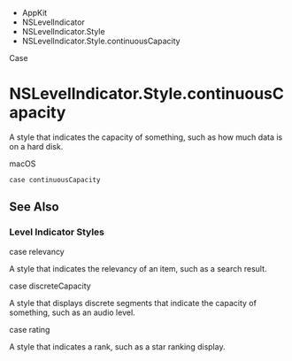 

- AppKit
- NSLevelIndicator
- NSLevelIndicator.Style
-  NSLevelIndicator.Style.continuousCapacity 

Case

# NSLevelIndicator.Style.continuousCapacity

A style that indicates the capacity of something, such as how much data is on a hard disk.

macOS

``` source
case continuousCapacity
```

## See Also

### Level Indicator Styles

case relevancy

A style that indicates the relevancy of an item, such as a search result.

case discreteCapacity

A style that displays discrete segments that indicate the capacity of something, such as an audio level.

case rating

A style that indicates a rank, such as a star ranking display.

